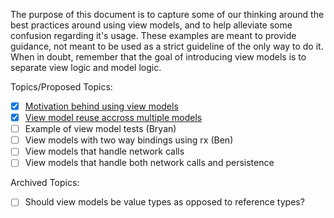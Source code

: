 The purpose of this document is to capture some of our thinking around the best practices around using view models, and to help alleviate some confusion regarding it's usage. 
These examples are meant to provide guidance, not meant to be used as a strict guideline of the only way to do it.
When in doubt, remember that the goal of introducing view models is to separate view logic and model logic.


Topics/Proposed Topics:
- [x] [Motivation behind using view models](view-model-motivation.md)
- [x] [View model reuse accross multiple models](view-model-reuse.md)
- [ ] Example of view model tests (Bryan)
- [ ] View models with two way bindings using rx (Ben)
- [ ] View models that handle network calls
- [ ] View models that handle both network calls and persistence

Archived Topics:
- [ ] Should view models be value types as opposed to reference types?
